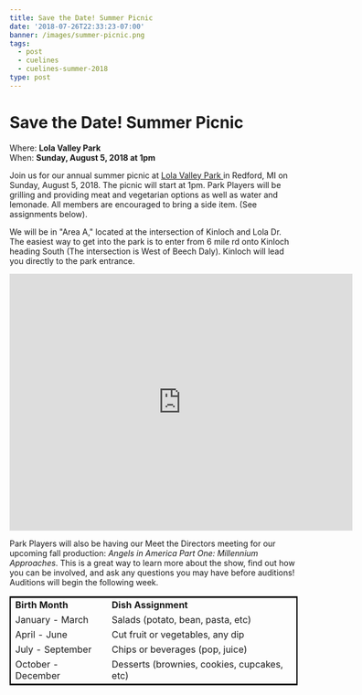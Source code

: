 ```yaml
---
title: Save the Date! Summer Picnic
date: '2018-07-26T22:33:23-07:00'
banner: /images/summer-picnic.png
tags:
  - post
  - cuelines
  - cuelines-summer-2018
type: post
---
```

# Save the Date! Summer Picnic

Where: **Lola Valley Park**  
When: **Sunday, August 5, 2018 at 1pm**

Join us for our annual summer picnic at [Lola Valley Park ](https://www.google.com/maps/@42.4106152,-83.3030205,17z)in Redford, MI on Sunday, August 5, 2018. The picnic will start at 1pm. Park Players will be grilling and providing meat and vegetarian options as well as water and lemonade. All members are encouraged to bring a side item. (See assignments below). 

We will be in "Area A," located at the intersection of Kinloch and Lola Dr. The easiest way to get into the park is to enter from 6 mile rd onto Kinloch heading South (The intersection is West of Beech Daly). Kinloch will lead you directly to the park entrance.

<center>
<iframe src="https://www.google.com/maps/embed?pb=!1m18!1m12!1m3!1d2945.910071419584!2d-83.30194908414745!3d42.408359940041905!2m3!1f0!2f0!3f0!3m2!1i1024!2i768!4f13.1!3m3!1m2!1s0x8824b44eae91f2dd%3A0xcce68be1adc8abbe!2sLola+Valley+Parkway!5e0!3m2!1sen!2sus!4v1532669751063" width="600" height="450" frameborder="0" style="border:0" allowfullscreen></iframe>
</center>

Park Players will also be having our Meet the Directors meeting for our upcoming fall production: _Angels in America Part One: Millennium Approaches_. This is a great way to learn more about the show, find out how you can be involved, and ask any questions you may have before auditions! Auditions will begin the following week. 

<center>
<table style="border:2px solid black" span="2">
  <tr>
    <td><b>Birth Month<b></td>
    <td><b>Dish Assignment<b></td>
  </tr>
  <tr>
    <td>January - March</td>
    <td>Salads (potato, bean, pasta, etc)</td>
  </tr>
  <tr>
    <td>April - June</td>
    <td>Cut fruit or vegetables, any dip</td>
  </tr>
  <tr>
    <td>July - September</td>
    <td>Chips or beverages (pop, juice)</td>
  </tr>
  <tr>
    <td>October - December</td>
    <td>Desserts (brownies, cookies, cupcakes, etc)</td>
  </tr>
</table>
</center>


